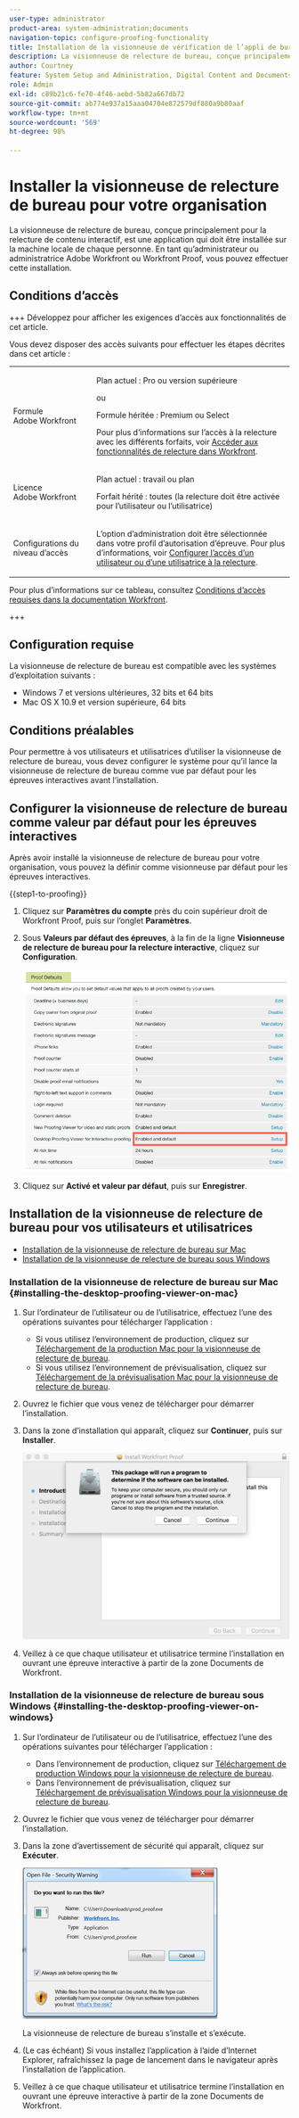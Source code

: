 ```yaml
---
user-type: administrator
product-area: system-administration;documents
navigation-topic: configure-proofing-functionality
title: Installation de la visionneuse de vérification de l’appli de bureau pour votre organisation
description: La visionneuse de relecture de bureau, conçue principalement pour la relecture de contenu interactif, est une application qui doit être installée sur la machine locale de chaque personne. En tant qu’administrateur ou administratrice Adobe Workfront ou Workfront Proof, vous pouvez effectuer cette installation.
author: Courtney
feature: System Setup and Administration, Digital Content and Documents
role: Admin
exl-id: c89b21c6-fe70-4f46-aebd-5b82a667db72
source-git-commit: ab774e937a15aaa04704e872579df880a9b80aaf
workflow-type: tm+mt
source-wordcount: '569'
ht-degree: 98%

---
```


# Installer la visionneuse de relecture de bureau pour votre organisation

<!--Audited: 05/2024-->

La visionneuse de relecture de bureau, conçue principalement pour la relecture de contenu interactif, est une application qui doit être installée sur la machine locale de chaque personne. En tant qu’administrateur ou administratrice Adobe Workfront ou Workfront Proof, vous pouvez effectuer cette installation.

## Conditions d’accès

+++ Développez pour afficher les exigences d’accès aux fonctionnalités de cet article.

Vous devez disposer des accès suivants pour effectuer les étapes décrites dans cet article :

<table style="table-layout:auto">
 <col> 
 <col> 
 <tbody> 
  <tr> 
   <td role="rowheader">Formule Adobe Workfront</td> 
   <td> <p>Plan actuel : Pro ou version supérieure</p> <p>ou</p> <p>Formule héritée : Premium ou Select</p> <p>Pour plus d’informations sur l’accès à la relecture avec les différents forfaits, voir <a href="../../../administration-and-setup/manage-workfront/configure-proofing/access-to-proofing-functionality.md" class="MCXref xref">Accéder aux fonctionnalités de relecture dans Workfront</a>.</p> </td> 
  </tr> 
  <tr> 
   <td role="rowheader">Licence Adobe Workfront</td> 
   <td> <p>Plan actuel : travail ou plan</p> <p>Forfait hérité : toutes (la relecture doit être activée pour l’utilisateur ou l’utilisatrice)</p> </td> 
  </tr> 
  <tr> 
   <td role="rowheader">Configurations du niveau d’accès</td> 
   <td> <p>L’option d’administration doit être sélectionnée dans votre profil d’autorisation d’épreuve. Pour plus d’informations, voir <a href="../../../administration-and-setup/manage-workfront/configure-proofing/configure-a-users-proofing-access.md" class="MCXref xref">Configurer l’accès d’un utilisateur ou d’une utilisatrice à la relecture</a>.</p> </td> 
  </tr> 
 </tbody> 
</table>

Pour plus d’informations sur ce tableau, consultez [Conditions d’accès requises dans la documentation Workfront](/help/quicksilver/administration-and-setup/add-users/access-levels-and-object-permissions/access-level-requirements-in-documentation.md).

+++

## Configuration requise

La visionneuse de relecture de bureau est compatible avec les systèmes d’exploitation suivants :

* Windows 7 et versions ultérieures, 32 bits et 64 bits
* Mac OS X 10.9 et version supérieure, 64 bits

## Conditions préalables

Pour permettre à vos utilisateurs et utilisatrices d’utiliser la visionneuse de relecture de bureau, vous devez configurer le système pour qu’il lance la visionneuse de relecture de bureau comme vue par défaut pour les épreuves interactives avant l’installation.

## Configurer la visionneuse de relecture de bureau comme valeur par défaut pour les épreuves interactives

Après avoir installé la visionneuse de relecture de bureau pour votre organisation, vous pouvez la définir comme visionneuse par défaut pour les épreuves interactives.

{{step1-to-proofing}}

1. Cliquez sur **Paramètres du compte** près du coin supérieur droit de Workfront Proof, puis sur l’onglet **Paramètres**.

1. Sous **Valeurs par défaut des épreuves**, à la fin de la ligne **Visionneuse de relecture de bureau pour la relecture interactive**, cliquez sur **Configuration**.

   ![Valeurs par défaut des épreuves](assets/proof-defaults.png)

1. Cliquez sur **Activé et valeur par défaut**, puis sur **Enregistrer**.

## Installation de la visionneuse de relecture de bureau pour vos utilisateurs et utilisatrices

* [Installation de la visionneuse de relecture de bureau sur Mac](#installing-the-desktop-proofing-viewer-on-mac)
* [Installation de la visionneuse de relecture de bureau sous Windows](#installing-the-desktop-proofing-viewer-on-windows)

### Installation de la visionneuse de relecture de bureau sur Mac {#installing-the-desktop-proofing-viewer-on-mac}

1. Sur l’ordinateur de l’utilisateur ou de l’utilisatrice, effectuez l’une des opérations suivantes pour télécharger l’application :

   * Si vous utilisez l’environnement de production, cliquez sur [Téléchargement de la production Mac pour la visionneuse de relecture de bureau](https://assets.proofhq.com/nativeviewer/desktop_viewer/Workfront+Proof-2.1.19.pkg).
   * Si vous utilisez l’environnement de prévisualisation, cliquez sur [Téléchargement de la prévisualisation Mac pour la visionneuse de relecture de bureau](https://assets.preview.proofhq.com/nativeviewer/desktop_viewer/Workfront+Proof+Preview-2.1.19.pkg).

1. Ouvrez le fichier que vous venez de télécharger pour démarrer l’installation.
1. Dans la zone d’installation qui apparaît, cliquez sur **Continuer**, puis sur **Installer**.

   ![Zone d’installation](assets/install-wf-proof-box.png)

1. Veillez à ce que chaque utilisateur et utilisatrice termine l’installation en ouvrant une épreuve interactive à partir de la zone Documents de Workfront.

### Installation de la visionneuse de relecture de bureau sous Windows {#installing-the-desktop-proofing-viewer-on-windows}

1. Sur l’ordinateur de l’utilisateur ou de l’utilisatrice, effectuez l’une des opérations suivantes pour télécharger l’application :

   * Dans l’environnement de production, cliquez sur [Téléchargement de production Windows pour la visionneuse de relecture de bureau](https://assets.proofhq.com/nativeviewer/desktop_viewer/Workfront+Proof+Setup+2.1.19.exe).
   * Dans l’environnement de prévisualisation, cliquez sur [Téléchargement de prévisualisation Windows pour la visionneuse de relecture de bureau](https://assets.preview.proofhq.com/nativeviewer/desktop_viewer/Workfront+Proof+Preview+Setup+2.1.19.exe).

1. Ouvrez le fichier que vous venez de télécharger pour démarrer l’installation.
1. Dans la zone d’avertissement de sécurité qui apparaît, cliquez sur **Exécuter**.

   ![Screen_Shot_2018-05-02_at_10.56.55_AM.png](assets/screen-shot-2018-05-02-at-10.56.55-am-350x271.png)

   La visionneuse de relecture de bureau s’installe et s’exécute.

1. (Le cas échéant) Si vous installez l’application à l’aide d’Internet Explorer, rafraîchissez la page de lancement dans le navigateur après l’installation de l’application.
1. Veillez à ce que chaque utilisateur et utilisatrice termine l’installation en ouvrant une épreuve interactive à partir de la zone Documents de Workfront.
